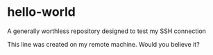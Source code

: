 # hello-world
A generally worthless repository designed to test my SSH connection

This line was created on my remote machine. Would you believe it?
